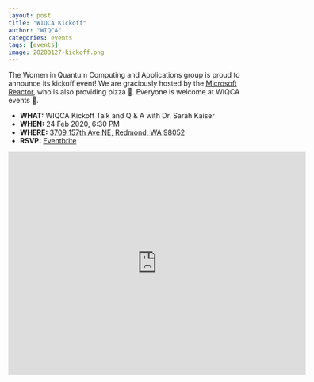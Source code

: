 ```yaml
---
layout: post
title: "WIQCA Kickoff"
author: "WIQCA"
categories: events
tags: [events]
image: 20200127-kickoff.png
---
```


The Women in Quantum Computing and Applications group is proud to announce its kickoff event!
We are graciously hosted by the [Microsoft Reactor](https://developer.microsoft.com/en-us/reactor/Location/Redmond), who is also providing pizza 🍕.
Everyone is welcome at WIQCA events 💖.

- **WHAT:** WIQCA Kickoff Talk and Q & A with Dr. Sarah Kaiser
- **WHEN:** 24 Feb 2020, 6:30 PM
- **WHERE:** [3709 157th Ave NE, Redmond, WA 98052](https://goo.gl/maps/pPNFvhzB59ijaeMx9)
- **RSVP:** [Eventbrite](https://wiqca.eventbrite.com)


<iframe src="https://www.google.com/maps/embed?pb=!1m18!1m12!1m3!1d2688.097193214453!2d-122.13328434903251!3d47.64367809330734!2m3!1f0!2f0!3f0!3m2!1i1024!2i768!4f13.1!3m3!1m2!1s0x54906d71fad78e11%3A0x41c6b1be983cf409!2s3709%20157th%20Ave%20NE%2C%20Redmond%2C%20WA%2098052!5e0!3m2!1sen!2sus!4v1580191087601!5m2!1sen!2sus" width="600" height="450" frameborder="0" style="border:0;" allowfullscreen=""></iframe>